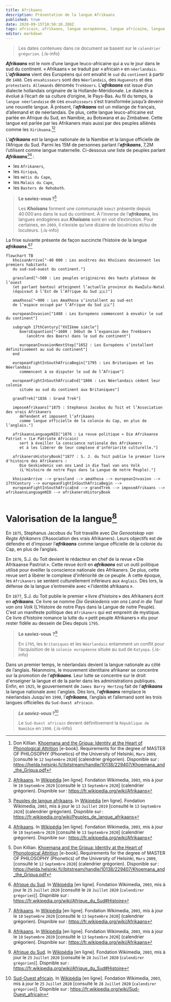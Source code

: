 ```yaml
---
title: Afrikaans
description: Présentation de la langue Afrikaans
published: true
date: 2020-09-15T10:50:10.208Z
tags: africain, afrikaans, langue européenne, langue africaine, langue leuco-africaine, langue euro-africaine, euro-africaine, euro-africain, leuco-africain, leuco-africaine, africaine, européenne, européen, stephanus, stephanus jacobus du toit, stephanus jacobus, du toit, jacobus
editor: markdown
---
```


> Les dates contenues dans ce document se basent sur le `calendrier grégorien`.
{.is-info}

***Afrikaans*** est le nom d’une langue leuco-africaine qui a vu le jour dans le sud du continent.
« Afrikaans » se traduit par « africain » en `néerlandais`. L’***afrikaans*** vient des Européens qui ont envahit le `sud` du `continent` à partir de `1488`. Ces `envahisseurs` sont des `Néerlandais`, des `Huguenots` et des `protestants Allemands` dénomés `Trekboers`.
L’***afrikaans*** est issue d’un dialecte hollandais originaire de la Hollande-Méridionale.  Le dialecte a évolué à l’écart de sa culture d’origine, le Pays-Bas. Au fil du temps, la `langue néerlandaise` de ces `envahisseurs` s’est transformée jusqu’à devenir une nouvelle langue. À présent, l’***afrikaans*** est un mélange de français, d’allemand et de néerlandais. De plus, cette langue leuco-africaine est parlée en Afrique du Sud, en Namibie, au Botswana et au Zimbabwe. Cette langue est parlée par les Afrikaners mais aussi par des peuples alliénés comme les `Xirikuana`.[^12][^15]

L’***afrikaans*** est la langue nationale de la Namibie et la langue officielle de l’Afrique du Sud. Parmi les 15M de personnes parlant l’***afrikaans***, 7,2M l’utilisent comme langue maternelle.
Ci-dessous une liste de peuples parlant ***Afrikaans***[^1][^15] :

- les `Afrikaners`,
- les `Xiriqua`,
- les `métis du Cape`,
- les `Malais du Cape`,
- les `Basters de Rehoboth`.

> **Le saviez-vous ?**[^12]
>
> Les ***Khoïsans*** forment une communauté `kémit` présente depuis 40 000 ans dans le sud du continent.
> À l’inverse de l’***afrikaans***, les langues endogènes aux ***Khoïsans*** sont en voit d’extinction. Pour certaines, en `2009`, il n’existe qu’une dizaine de locutrices et/ou de locuteurs.
{.is-info}

La frise suivante présente de façon succincte l’histoire de la langue ***afrikaans***.[^4][^15]

```mermaid
flowchart TB
   khoisanArrive["-40 000 : Les ancêtres des Khoïsans deviennent les premiers habitants
   du sud-sud-ouest du continent."]
   
   grassland["~500 : Les peuples originaires des hauts plateaux de l’ouest
   (et parlant bantou) atteignent l’actuelle province du KwaZulu-Natal
   (équivaut à l’Est de l’Afrique du Sud 🇿🇦)"]
   
   amaXhosa["~900 : Les AmaXhosa s’installent au sud-est
   de l’espace occupé par l’Afrique du Sud 🇿🇦"]
   
   europeanInvasion["1488 : Les Européens commencent à envahir le sud du continent"]
   
   subgraph 17thCentury["XVIIème siècle"]
      boersExpantion["~1600 : Début de l’expansion des Trekboers
         (ancêtre des Boers) dans le sud du continent"]
      
      europeanInvasionNextStep["1652 : Les Européens s’installent définitivement au sud du continent"]
   end
   
   europeanFightInSouthAfricaBegin["1795 : Les Britaniques et les Néerlandais
      commencent à se disputer le sud de l’Afrique"]
   
   europeanFightInSouthAfricaEnd["1806 : Les Néerlandais cèdent leur colonie
      située au sud du continent aux Britaniques"]
   
   grandTrek["1836 : Grand Trek"]
   
   imposeAfrikaans["1875 : Stephanus Jacobus du Toit et l’Association des vrais Afrikaners
      défendent et imposent l’afrikaans
      comme langue officielle de la colonie du Cap, en plus de l’anglais."]
   
   afrikaansLanguageNID["1876 : La revue politique « Die Afrikaanse Patriot » (Le Patriote Africain)
      sert à éveiller la conscience nationale des Afrikaners
      et à les libérer de leur complexe d'infériorité culturelle."]
   
   afrikanersHistoryBook["1877 : S. J. du Toit publie le premier livre d'histoire des Afrikaners :
      Die Geskiedenis van ons Land in die Taal van ons Volk
      (L'Histoire de notre Pays dans la Langue de notre Peuple)."]
      
   khoisanArrive --> grassland --> amaXhosa --> europeanInvasion --> 17thCentury --> europeanFightInSouthAfricaBegin -->
   europeanFightInSouthAfricaEnd --> grandTrek --> imposeAfrikaans --> afrikaansLanguageNID --> afrikanersHistoryBook
   
```

# Valorisation de la langue[^15]

En `1875`, Stephanus Jacobus du Toit travaille avec *Die Genootskap van Regte Afrikaners* (l’Association des vrais Afrikaners). Leurs objectifs est de défendre et d’imposer l’***afrikaans*** comme langue officielle de la colonie du Cap, en plus de l’anglais.

En `1876`, S.J. du Toit devient le rédacteur en chef de la revue « Die Afrikaanse Pastriot ». Cette revue écrit en ***afrikaans*** est un outil politique utilisé pour éveiller la conscience nationale des Afrikaners. De plus, cette revue sert à libérer le complexe d’infériorité de ce peuple. À cette époque, les `Afrikaners` se sentent culturellement inférieurs aux `Anglais`. Dès lors, la défense de la langue s’entremèle avec « l’identité afrikaans ».

En `1877`, S.J. du Toit publie le premier « livre d’histoire » des Afrikaners écrit en ***afrikaans***. Ce livre se nomme *Die Geskiedenis van ons Land in die Taal van ons Volk* (L’Histoire de notre Pays dans la Langue de notre Peuple). C’est un manifeste politique des `Afrikaners` qui est empreint de mystique. Ce livre d’histoire romance la lutte du « petit peuple Afrikaners » élu pour rester fidèle au dessein de Dieu depuis `1795`.

> **Le saviez-vous  ?**[^4]
>
> En `1795`, les `Britaniques` et les `Néerlandais` entamment un conflit pour l’acquisition de la `colonie européenne` située au sud de `Katyopa`.
{.is-info}

Dans un premier temps, le néerlandais devient la langue nationale au côté de l’anglais. Néanmoins, le mouvement identitaire afrikaner se concentre sur la promotion de l'***afrikaans***. Leur lutte se concentre sur le droit d'enseigner la langue et de la parler dans les administrations publiques. Enfin, en `1925`, le gouvernement de `James Barry Hertzog` fait de l'***afrikaans*** la langue nationale avec l'anglais. Dès lors, l’***afrikaans*** remplace le néerlandais
Jusqu'en `1990`, l'***afrikaans***, l’anglais et l’allemand sont les trois langues officielles du `Sud-Ouest africain`.

> ***Le saviez-vous ?***[^2]
>
> Le `Sud-Ouest africain` devient définitivement la `République de Namibie` en `1990`.
{.is-info}
      
[^1]: [Peuples de langue afrikaans](https://fr.wikipedia.org/wiki/Peuples_de_langue_afrikaans). In [Wikipédia](https://wikipedia.org) [en ligne]. Fondation Wikimedia, `2003`, mis à jour le `13` `Juillet` `2019` [consulté le `13` `Septembre` `2020`] (calendrier grégorien). Dispnible sur : https://fr.wikipedia.org/wiki/Peuples_de_langue_afrikaans

[^2]: [Sud-Ouest africain](https://fr.wikipedia.org/wiki/Sud-Ouest_africain). In [Wikipédia](https://wikipedia.org) [en ligne]. Fondation Wikimedia, `2003`, mis à jour le `25` `Juillet` `2020` [consulté le `28` `Juillet` `2020` (`calendirer grégorien`)]. Dispnible sur : https://fr.wikipedia.org/wiki/Sud-Ouest_africain

[^4]: [Afrique du Sud](https://fr.wikipedia.org/wiki/Afrique_du_Sud#Histoire). In [Wikipédia](https://wikipedia.org) [en ligne]. Fondation Wikimedia, `2003`, mis à jour le `25` `Juillet` `2020` [consulté le `28` `Juillet` `2020` (`calendirer grégorien`)]. Dispnible sur : https://fr.wikipedia.org/wiki/Afrique_du_Sud#Histoire

[^12]: Don Killian. [Khoemana and the Griqua: Identity at the Heart of Phonological Attrition](https://helda.helsinki.fi//bitstream/handle/10138/229407/Khoemana_and_the_Griqua.pdf) [e-book]. Requirements for the degree of MASTER OF PHILOSOPHY (Phonetics) of the University of Helsinki, `Mars` `2009`, [consulté le `12` `Septembre` `2020`] (calendrier grégorien). Disponible sur : https://helda.helsinki.fi//bitstream/handle/10138/229407/Khoemana_and_the_Griqua.pdf

[^15]: [Afrikaans](https://fr.wikipedia.org/wiki/Afrikaans). In [Wikipédia](https://wikipedia.org) [en ligne]. Fondation Wikimedia, `2003`, mis à jour le `10` `Septembre` `2020` [consulté le `13` `Septembre` `2020`] (calendrier grégorien). Dispnible sur : https://fr.wikipedia.org/wiki/Afrikaans
